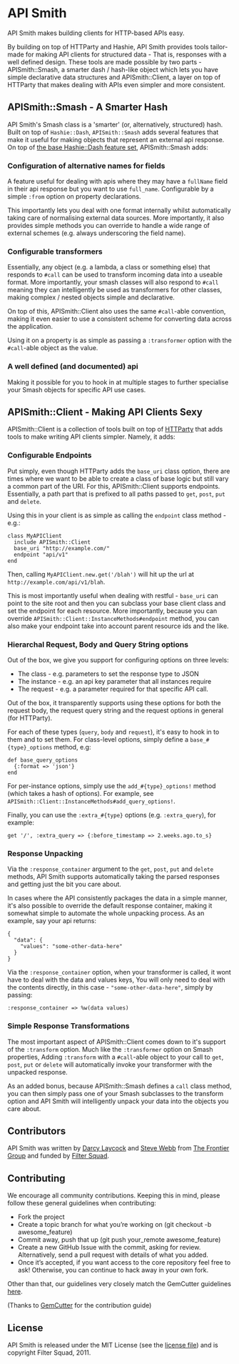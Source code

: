 # API Smith

API Smith makes building clients for HTTP-based APIs easy.

By building on top of HTTParty and Hashie, API Smith provides tools tailor-made for making API
clients for structured data - That is, responses with a well defined design. These tools are
made possible by two parts - APISmith::Smash, a smarter dash / hash-like object which lets
you have simple declarative data structures and APISmith::Client, a layer on top of HTTParty
that makes dealing with APIs even simpler and more consistent.

## APISmith::Smash - A Smarter Hash

API Smith's Smash class is a 'smarter' (or, alternatively, structured) hash. Built on top of
`Hashie::Dash`, `APISmith::Smash` adds several features that make it useful for making objects
that represent an external api response. On top of [the base Hashie::Dash feature set](https://github.com/intridea/hashie/blob/master/lib/hashie/dash.rb),
APISmith::Smash adds:

### Configuration of alternative names for fields

A feature useful for dealing with apis where they may have a `fullName` field in their api response
but you want to use `full_name`. Configurable by a simple  `:from` option on property declarations.

This importantly lets you deal with one format internally whilst automatically taking care of normalising
external data sources. More importantly, it also provides simple methods you can override to handle
a wide range of external schemes (e.g. always underscoring the field name).

### Configurable transformers

Essentially, any object (e.g. a lambda, a class or something else) that responds to `#call` can be used
to transform incoming data into a useable format. More importantly, your smash classes will also respond
to `#call` meaning they can intelligently be used as transformers for other classes, making complex / nested
objects simple and declarative.

On top of this, APISmith::Client also uses the same `#call`-able convention, making it even easier to
use a consistent scheme for converting data across the application.

Using it on a property is as simple as passing a `:transformer` option with the `#call`-able object
as the value.

### A well defined (and documented) api

Making it possible for you to hook in at multiple stages to further specialise your Smash objects for
specific API use cases.

## APISmith::Client - Making API Clients Sexy

APISmith::Client is a collection of tools built on top of [HTTParty](https://github.com/jnunemaker/httparty) that
adds tools to make writing API clients simpler. Namely, it adds:

### Configurable Endpoints

Put simply, even though HTTParty adds the `base_uri` class option, there are times where
we want to be able to create a class of base logic but still vary a common part of the URI. For
this, APISmith::Client supports endpoints. Essentially, a path part that is prefixed to all
paths passed to `get`, `post`, `put` and `delete`.

Using this in your client is as simple as calling the `endpoint` class method - e.g.:


    class MyAPIClient
      include APISmith::Client
      base_uri "http://example.com/"
      endpoint "api/v1"
    end
    
Then, calling `MyAPIClient.new.get('/blah')` will hit up the url at `http://example.com/api/v1/blah`.

This is most importantly useful when dealing with restful - `base_uri` can point to the site root and
then you can subclass your base client class and set the endpoint for each resource. More importantly,
because you can override `APISmith::Client::InstanceMethods#endpoint` method, you can also make
your endpoint take into account parent resource ids and the like.

### Hierarchal Request, Body and Query String options

Out of the box, we give you support for configuring options on three levels:

* The class - e.g. parameters to set the response type to JSON
* The instance - e.g. an api key parameter that all instances require
* The request - e.g. a parameter required for that specific API call.

Out of the box, it transparently supports using these options for both the request
body, the request query string and the request options in general (for HTTParty).

For each of these types (`query`, `body` and `request`), it's easy to hook in to them
and to set them. For class-level options, simply define a `base_#{type}_options` method,
e.g:

    def base_query_options
      {:format => 'json'}
    end

For per-instance options, simply use the `add_#{type}_options!` method (which takes
a hash of options). For example, see `APISmith::Client::InstanceMethods#add_query_options!`.

Finally, you can use the `:extra_#{type}` options (e.g. `:extra_query`), for example:

    get '/', :extra_query => {:before_timestamp => 2.weeks.ago.to_s}
    
### Response Unpacking

Via the `:response_container` argument to the `get`, `post`, `put` and `delete` methods, API Smith
supports automatically taking the parsed responses and getting just the bit you care about.

In cases where the API consistently packages the data in a simple manner, it's also possible to
override the default response container, making it somewhat simple to automate the whole unpacking
process. As an example, say your api returns:

    {
      "data": {
        "values": "some-other-data-here"
      }
    }
    
Via the `:response_container` option, when your transformer is called, it wont have to deal with the data and values keys,
You will only need to deal with the contents directly, in this case - `"some-other-data-here"`, simply by passing:

    :response_container => %w(data values)

### Simple Response Transformations

The most important aspect of APISmith::Client comes down to it's support of the `:transform` option. Much like
the `:transformer` option on Smash properties, Adding `:transform` with a `#call`-able object to your call to
`get`, `post`, `put` or `delete` will automatically invoke your transformer with the unpacked response.

As an added bonus, because APISmith::Smash defines a `call` class method, you can then simply pass one
of your Smash subclasses to the transform option and API Smith will intelligently unpack your data into the
objects you care about.
  
## Contributors

API Smith was written by [Darcy Laycock](http://github.com/sutto) and [Steve Webb](http://github.com/swebb)
from [The Frontier Group](http://github.com/thefrontiergroup) and funded by [Filter Squad](http://github.com/filtersquad).

## Contributing

We encourage all community contributions. Keeping this in mind, please follow these general guidelines when contributing:

* Fork the project
* Create a topic branch for what you’re working on (git checkout -b awesome_feature)
* Commit away, push that up (git push your\_remote awesome\_feature)
* Create a new GitHub Issue with the commit, asking for review. Alternatively, send a pull request with details of what you added.
* Once it’s accepted, if you want access to the core repository feel free to ask! Otherwise, you can continue to hack away in your own fork.

Other than that, our guidelines very closely match the GemCutter guidelines [here](http://wiki.github.com/qrush/gemcutter/contribution-guidelines).

(Thanks to [GemCutter](http://wiki.github.com/qrush/gemcutter/) for the contribution guide)

## License

API Smith is released under the MIT License (see the [license file](LICENSE)) and is
copyright Filter Squad, 2011.